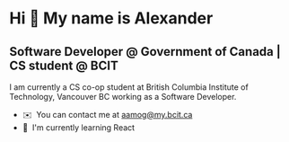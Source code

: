 Hi 👋 My name is Alexander
==========================

Software Developer @ Government of Canada | CS student @ BCIT
-----------------------------------------

I am currently a CS co-op student at British Columbia Institute of Technology, Vancouver BC working as a Software Developer.

* ✉️  You can contact me at [aamog@my.bcit.ca](mailto:aamog@my.bcit.ca)
* 🧠  I'm currently learning React
